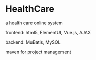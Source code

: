 # HealthCare

a health care online system

frontend: html5, ElementUI, Vue.js, AJAX

backend: MuBatis, MySQL

maven for project management
